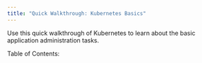 ```yaml
---
title: "Quick Walkthrough: Kubernetes Basics"
---
```


Use this quick walkthrough of Kubernetes to learn about the basic application administration tasks.

<p>Table of Contents:</p>
<ul id="toclist"></ul>
 
<script>
$(function() {
		$('#toclist').load( location.pathname + " #gentocbasictut li" );
});
</script>
